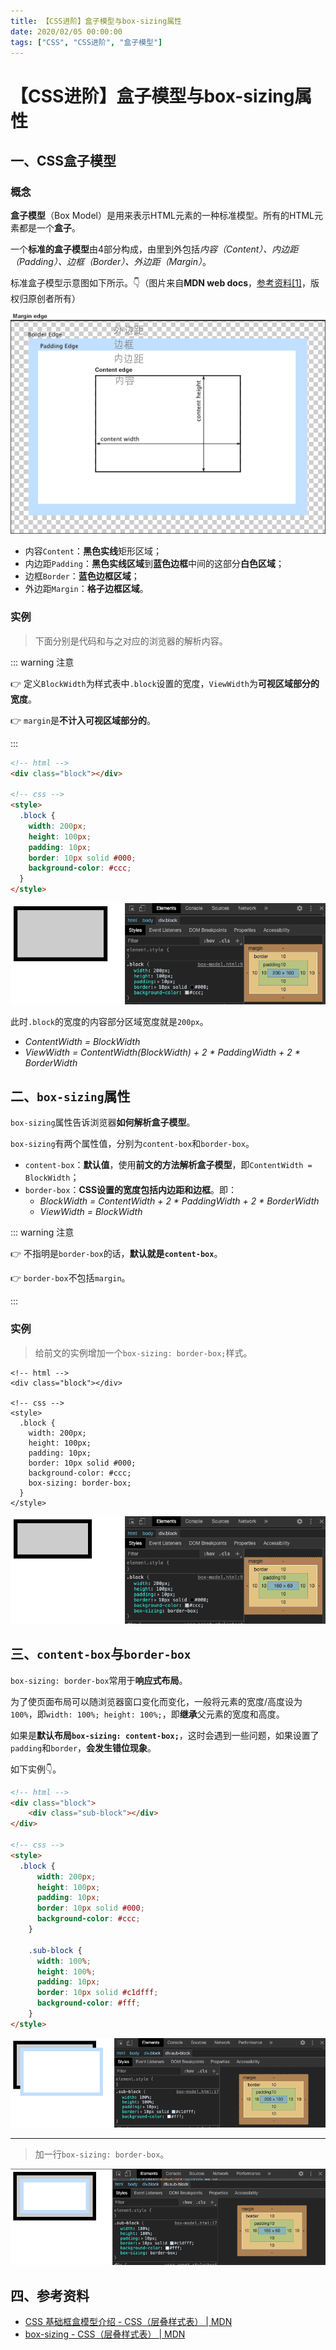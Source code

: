 ```yaml
---
title: 【CSS进阶】盒子模型与box-sizing属性
date: 2020/02/05 00:00:00
tags: ["CSS", "CSS进阶", "盒子模型"]
---
```


# 【CSS进阶】盒子模型与box-sizing属性

<ClientOnly>
  <display-bar :displayData="$frontmatter"></display-bar>
</ClientOnly>

## 一、CSS盒子模型

### 概念

**盒子模型**（Box Model）是用来表示HTML元素的一种标准模型。所有的HTML元素都是一个**盒子**。

一个**标准的盒子模型**由4部分构成，由里到外包括*内容（Content）、内边距（Padding）、边框（Border）、外边距（Margin）*。

标准盒子模型示意图如下所示。👇（图片来自**MDN web docs**，[参考资料[1]](#三、参考资料)，版权归原创者所有）

![box-model-03](/images/frontend/css/box-model-03.png)

* 内容`Content`：**黑色实线**矩形区域；
* 内边距`Padding`：**黑色实线区域**到**蓝色边框**中间的这部分**白色区域**；
* 边框`Border`：**蓝色边框区域**；
* 外边距`Margin`：**格子边框区域**。

### 实例

> 下面分别是代码和与之对应的浏览器的解析内容。

::: warning 注意

👉 定义`BlockWidth`为样式表中`.block`设置的宽度，`ViewWidth`为**可视区域部分的宽度**。

👉 `margin`是**不计入可视区域部分的**。

:::

```html
<!-- html -->
<div class="block"></div>

<!-- css -->
<style>
  .block {
    width: 200px;
    height: 100px;
    padding: 10px;
    border: 10px solid #000;
    background-color: #ccc;
  }
</style>
```

![box-model-01](/images/frontend/css/box-model-01.png)

此时`.block`的宽度的内容部分区域宽度就是`200px`。

* *ContentWidth = BlockWidth*
* *ViewWidth = ContentWidth(BlockWidth) + 2 * PaddingWidth + 2 * BorderWidth*

## 二、`box-sizing`属性

`box-sizing`属性告诉浏览器**如何解析盒子模型**。

`box-sizing`有两个属性值，分别为`content-box`和`border-box`。

* `content-box`：**默认值**，使用**前文的方法解析盒子模型**，即`ContentWidth = BlockWidth`；
* `border-box`：**CSS设置的宽度包括内边距和边框**。即：
  * *BlockWidth = ContentWidth + 2 * PaddingWidth + 2 * BorderWidth*
  * *ViewWidth = BlockWidth*

::: warning 注意

👉 不指明是`border-box`的话，**默认就是`content-box`**。

👉 `border-box`不包括`margin`。

:::

### 实例

>  给前文的实例增加一个`box-sizing: border-box;`样式。

```html{12}
<!-- html -->
<div class="block"></div>

<!-- css -->
<style>
  .block {
    width: 200px;
    height: 100px;
    padding: 10px;
    border: 10px solid #000;
    background-color: #ccc;
    box-sizing: border-box;
  }
</style>
```

![box-model-02](/images/frontend/css/box-model-02.png)

## 三、`content-box`与`border-box`

`box-sizing: border-box`常用于**响应式布局**。

为了使页面布局可以随浏览器窗口变化而变化，一般将元素的宽度/高度设为`100%`，即`width: 100%; height: 100%;`，即**继承**父元素的宽度和高度。

如果是**默认布局`box-sizing: content-box;`**，这时会遇到一些问题，如果设置了`padding`和`border`，**会发生错位现象**。

如下实例👇。

```html
<!-- html -->
<div class="block">
	<div class="sub-block"></div>
</div>

<!-- css -->
<style>
  .block {
      width: 200px;
      height: 100px;
      padding: 10px;
      border: 10px solid #000;
      background-color: #ccc;
    }

    .sub-block {
      width: 100%;
      height: 100%;
      padding: 10px;
      border: 10px solid #c1dfff;
      background-color: #fff;
    }
</style>
```

![box-model-04](/images/frontend/css/box-model-04.png)

****

> 加一行`box-sizing: border-box`。

![box-model-05](/images/frontend/css/box-model-05.png)

## 四、参考资料

* [CSS 基础框盒模型介绍 - CSS（层叠样式表） | MDN](https://developer.mozilla.org/zh-CN/docs/Web/CSS/CSS_Box_Model/Introduction_to_the_CSS_box_model)
* [box-sizing - CSS（层叠样式表） | MDN](https://developer.mozilla.org/zh-CN/docs/Web/CSS/box-sizing)

